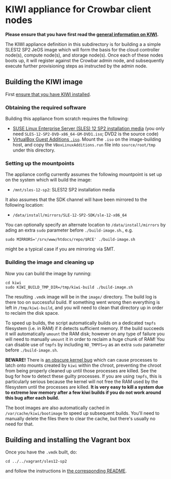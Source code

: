 # KIWI appliance for Crowbar client nodes

**Please ensure that you have first read the
[general information on KIWI](../README.md).**

The KIWI appliance definition in this subdirectory is for building a a
simple SLES12 SP2 JeOS image which will form the basis for the cloud
controller node(s), compute node(s), and storage node(s).  Once each
of these nodes boots up, it will register against the Crowbar admin
node, and subsequently execute further provisioning steps as
instructed by the admin node.

## Building the KIWI image

First [ensure that you have KIWI installed](../README.md).

### Obtaining the required software

Building this appliance from scratch requires the following:

*   [SUSE Linux Enterprise Server (SLES) 12 SP2 installation media](https://download.suse.com/Download?buildid=qb71v1YjQjI~) (you only need `SLES-12-SP2-DVD-x86_64-GM-DVD1.iso`; DVD2 is the source code)
*   [VirtualBox Guest Additions `.iso`](http://download.virtualbox.org/virtualbox/).  Mount the `.iso` on the image-building host, and copy the `VBoxLinuxAdditions.run` file into `source/root/tmp` under this directory.

### Setting up the mountpoints

The appliance config currently assumes the following mountpoint is
set up on the system which will build the image:

*   `/mnt/sles-12-sp2`: SLES12 SP2 installation media

It also assumes that the SDK channel will have been mirrored to
the following location:

*   `/data/install/mirrors/SLE-12-SP2-SDK/sle-12-x86_64`

You can optionally specify an alternate location to
`/data/install/mirrors` by ading an extra `sudo` parameter before
`./build-image.sh`., e.g.

    sudo MIRRORS='/srv/www/htdocs/repo/$RCE' ./build-image.sh

might be a typical case if you are mirroring via SMT.

### Building the image and cleaning up

Now you can build the image by running:

    cd kiwi
    sudo KIWI_BUILD_TMP_DIR=/tmp/kiwi-build ./build-image.sh

The resulting `.vmdk` image will be in the `image/` directory.  The
build log is there too on successful build.  If something went wrong
then everything is left in `/tmp/kiwi-build`, and you will need to
clean that directory up in order to reclaim the disk space.

To speed up builds, the script automatically builds on a dedicated
`tmpfs` filesystem (i.e. in RAM) if it detects sufficient memory.  If
the build succeeds it will automatically `umount` the RAM disk;
however on any type of failure you will need to manually `umount` it
in order to reclaim a huge chunk of RAM!  You can disable use of
`tmpfs` by including `NO_TMPFS=y` as an extra `sudo` parameter before
`./build-image.sh`.

**BEWARE!** There is
[an obscure kernel bug](https://bugzilla.novell.com/show_bug.cgi?id=895204)
which can cause processes to latch onto mounts created by `kiwi`
within the chroot, preventing the chroot from being properly cleaned
up until those processes are killed.  See the bug for how to detect
these guilty processes.  If you are using `tmpfs`, this is
particularly serious because the kernel will not free the RAM used by
the filesystem until the processes are killed.  **It is very easy to
kill a system due to extreme low memory after a few kiwi builds if you
do not work around this bug after each build.**

The boot images are also automatically cached in
`/var/cache/kiwi/bootimage` to speed up subsequent builds. You'll need
to manually delete the files there to clear the cache, but there's
usually no need for that.

## Building and installing the Vagrant box

Once you have the `.vmdk` built, do:

    cd ../../vagrant/sles12-sp2

and follow the instructions in
[the corresponding README](../../vagrant/sles12-sp2/README.md).
